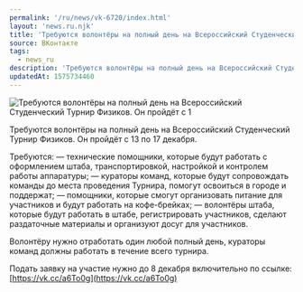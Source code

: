 ```yaml
---
permalink: '/ru/news/vk-6720/index.html'
layout: 'news.ru.njk'
title: 'Требуются волонтёры на полный день на Всероссийский Студенческий Турнир Физиков.'
source: ВКонтакте
tags:
  - news_ru
description: 'Требуются волонтёры на полный день на Всероссийский Студенческий Турнир Физиков'
updatedAt: 1575734460
---
```

![Требуются волонтёры на полный день на Всероссийский Студенческий Турнир Физиков. Он пройдёт с 1](https://sun9-65.userapi.com/impg/c854228/v854228938/195893/IbqlA2TwWbw.jpg?size=1280x853&quality=96&proxy=1&sign=f5fb5d0963b9b9528a0c856480139a45&c_uniq_tag=coaZV_N6CPaV_upoIWKIXNTjMri88gz_B3f_iKp-x8g&type=album)

Требуются волонтёры на полный день на Всероссийский Студенческий Турнир Физиков. Он пройдёт с 13 по 17 декабря.

Требуются:
— технические помощники, которые будут работать с оформлением штаба, транспортировкой, настройкой и контролем работы аппаратуры;
— кураторы команд, которые будут сопровождать команды до места проведения Турнира, помогут освоиться в городе и поддержат;
— помощники, которые смогут организовать питание для участников и будут работать на кофе-брейках;
— волонтёры штаба, которые будут работать в штабе, регистрировать участников, сделают раздаточные материалы и организуют досуг для участников.

Волонтёру нужно отработать один любой полный день, кураторы команд должны работать в течение всего турнира.

Подать заявку на участие нужно до 8 декабря включительно по ссылке: [https://vk.cc/a6To0g](https://vk.cc/a6To0g)
